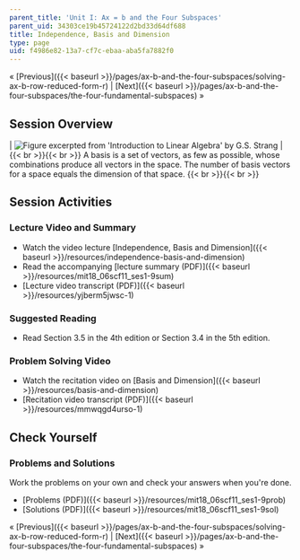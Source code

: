 ```yaml
---
parent_title: 'Unit I: Ax = b and the Four Subspaces'
parent_uid: 34303ce19b45724122d2bd33d64df688
title: Independence, Basis and Dimension
type: page
uid: f4986e82-13a7-cf7c-ebaa-aba5fa7882f0
---
```


« [Previous]({{< baseurl >}}/pages/ax-b-and-the-four-subspaces/solving-ax-b-row-reduced-form-r) | [Next]({{< baseurl >}}/pages/ax-b-and-the-four-subspaces/the-four-fundamental-subspaces) »

Session Overview
----------------

| ![Figure excerpted from 'Introduction to Linear Algebra' by G.S. Strang](BASEURL_PLACEHOLDER/resources/1_9) |  {{< br >}}{{< br >}} A basis is a set of vectors, as few as possible, whose combinations produce all vectors in the space. The number of basis vectors for a space equals the dimension of that space. {{< br >}}{{< br >}}  

Session Activities
------------------

### Lecture Video and Summary

*   Watch the video lecture [Independence, Basis and Dimension]({{< baseurl >}}/resources/independence-basis-and-dimension)
*   Read the accompanying [lecture summary (PDF)]({{< baseurl >}}/resources/mit18_06scf11_ses1-9sum)
*   [Lecture video transcript (PDF)]({{< baseurl >}}/resources/yjberm5jwsc-1)

### Suggested Reading

*   Read Section 3.5 in the 4th edition or Section 3.4 in the 5th edition.

### Problem Solving Video

*   Watch the recitation video on [Basis and Dimension]({{< baseurl >}}/resources/basis-and-dimension)
*   [Recitation video transcript (PDF)]({{< baseurl >}}/resources/mmwqgd4urso-1)

Check Yourself
--------------

### Problems and Solutions

Work the problems on your own and check your answers when you're done.

*   [Problems (PDF)]({{< baseurl >}}/resources/mit18_06scf11_ses1-9prob)
*   [Solutions (PDF)]({{< baseurl >}}/resources/mit18_06scf11_ses1-9sol)

« [Previous]({{< baseurl >}}/pages/ax-b-and-the-four-subspaces/solving-ax-b-row-reduced-form-r) | [Next]({{< baseurl >}}/pages/ax-b-and-the-four-subspaces/the-four-fundamental-subspaces) »